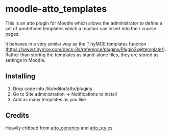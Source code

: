 # moodle-atto_templates

This is an atto plugin for Moodle which allows the administrator to define a set of predefined templates which a teacher can insert into their course pages.

It behaves in a very similar way as the TinyMCE templates function (<https://www.tinymce.com/docs-3x/reference/plugins/Plugin3x@template/>). Rather than storing the templates as stand-alone files, they are stored as settings in Moodle.

## Installing
1.  Drop code into /lib/editor/atto/plugins
2.  Go to Site administration -> Notifications to install
3.  Add as many templates as you like

## Credits

Heavily cribbed from [atto_generico](https://github.com/justinhunt/moodle-atto_generico) and [atto_styles](https://github.com/dthies/moodle-atto_styles)
